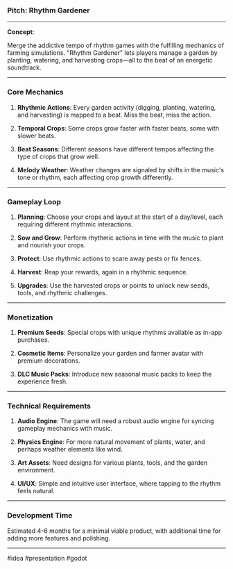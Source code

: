 ### Pitch: Rhythm Gardener

---

**Concept**: 

Merge the addictive tempo of rhythm games with the fulfilling mechanics of farming simulations. "Rhythm Gardener" lets players manage a garden by planting, watering, and harvesting crops—all to the beat of an energetic soundtrack.

---

### Core Mechanics

1. **Rhythmic Actions**: Every garden activity (digging, planting, watering, and harvesting) is mapped to a beat. Miss the beat, miss the action.
  
2. **Temporal Crops**: Some crops grow faster with faster beats, some with slower beats. 

3. **Beat Seasons**: Different seasons have different tempos affecting the type of crops that grow well.

4. **Melody Weather**: Weather changes are signaled by shifts in the music's tone or rhythm, each affecting crop growth differently.

---

### Gameplay Loop

1. **Planning**: Choose your crops and layout at the start of a day/level, each requiring different rhythmic interactions.
  
2. **Sow and Grow**: Perform rhythmic actions in time with the music to plant and nourish your crops.

3. **Protect**: Use rhythmic actions to scare away pests or fix fences.
  
4. **Harvest**: Reap your rewards, again in a rhythmic sequence.
  
5. **Upgrades**: Use the harvested crops or points to unlock new seeds, tools, and rhythmic challenges.

---

### Monetization

1. **Premium Seeds**: Special crops with unique rhythms available as in-app purchases.
  
2. **Cosmetic Items**: Personalize your garden and farmer avatar with premium decorations.

3. **DLC Music Packs**: Introduce new seasonal music packs to keep the experience fresh.

---

### Technical Requirements

1. **Audio Engine**: The game will need a robust audio engine for syncing gameplay mechanics with music.

2. **Physics Engine**: For more natural movement of plants, water, and perhaps weather elements like wind.

3. **Art Assets**: Need designs for various plants, tools, and the garden environment.

4. **UI/UX**: Simple and intuitive user interface, where tapping to the rhythm feels natural.

---

### Development Time

Estimated 4-6 months for a minimal viable product, with additional time for adding more features and polishing.

---
#idea #presentation #godot 
